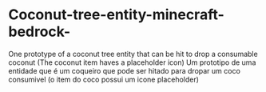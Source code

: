 # Coconut-tree-entity-minecraft-bedrock-
One prototype of a coconut tree entity that can be hit to drop a consumable coconut (The coconut item haves a placeholder icon) 
Um prototipo de uma entidade que é um coqueiro que pode ser hitado para dropar um coco consumivel (o item do coco possui um icone placeholder) 
